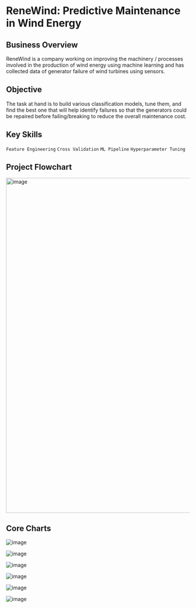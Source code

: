# ReneWind: Predictive Maintenance in Wind Energy

## Business Overview
ReneWind is a company working on improving the machinery / processes involved in the production of wind energy using machine learning and has collected data of generator failure of wind turbines using sensors. 

## Objective
The task at hand is to build various classification models, tune them, and find the best one that will help identify failures so that the generators could be repaired before failing/breaking to reduce the overall maintenance cost. 

## Key Skills
`Feature Engineering`
`Cross Validation`
`ML Pipeline`
`Hyperparameter Tuning`

## Project Flowchart

<img width="916" alt="image" src="https://github.com/user-attachments/assets/8cfae7bc-a14a-4df0-8cd4-223d08b1715e">

## Core Charts

![image](https://github.com/user-attachments/assets/4a3c4c35-e7bb-4795-860e-f65834122a81)

![image](https://github.com/user-attachments/assets/aff25e18-d76f-4970-9a8b-be8bf2ec1c72)

![image](https://github.com/user-attachments/assets/395312b6-5d26-468e-b3c9-d2c4dac7ed07)

![image](https://github.com/user-attachments/assets/412922ae-d895-4a56-b43b-a0021f58a969)

![image](https://github.com/user-attachments/assets/252a8293-89e0-4ed3-bdb7-ec3c1cd75e68)

![image](https://github.com/user-attachments/assets/05a96e49-0545-4e0e-8bab-ec8207d24740)

